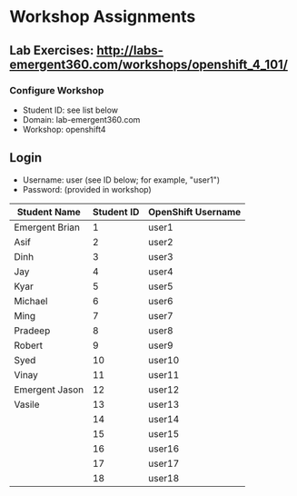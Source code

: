 # Workshop Assignments
## Lab Exercises: http://labs-emergent360.com/workshops/openshift_4_101/
### Configure Workshop
- Student ID: see list below
- Domain: lab-emergent360.com
- Workshop: openshift4

## Login
- Username: user<id> (see ID below; for example, "user1")
- Password: (provided in workshop)

| Student Name | Student ID | OpenShift Username | 
|------------ | ---------------| ---------------|
|	Emergent Brian	|	1	|	user1	|
|	Asif	|	2	|	user2	|
|	Dinh |	3	|	user3	|
|	Jay  |	4	|	user4	|
| Kyar  |	5	|	user5	|
|	Michael |	6	|	user6	|
|	Ming  |	7	|	user7	|
|	Pradeep |	8	|	user8	|
| Robert 	 |	9	|	user9	|
|	Syed  |	10	|	user10	|
|	Vinay |	11	|	user11	|
| Emergent Jason |	12	|	user12	|
| Vasile | 13 | user13 |
|  | 14 | user14 |
|  | 15 | user15 |
|  | 16 | user16 |
|  | 17 | user17 |
|  | 18 | user18 |  



